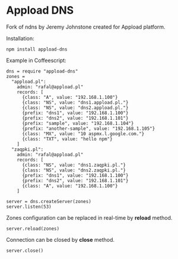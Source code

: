 Appload DNS
==============================

Fork of ndns by Jeremy Johnstone created for Appload platform.

Installation:

    npm install appload-dns

Example in Coffeescript:

    dns = require "appload-dns"
    zones =
      "appload.pl":
        admin: "rafal@appload.pl"
        records: [
          {class: "A", value: "192.168.1.100"}
          {class: "NS", value: "dns1.appload.pl."}
          {class: "NS", value: "dns2.appload.pl."}
          {prefix: "dns1", value: "192.168.1.100"}
          {prefix: "dns2", value: "192.168.1.101"}
          {prefix: "sample", value: "192.168.1.104"}
          {prefix: "another-sample", value: "192.168.1.105"}
          {class: "MX", value: "10 aspmx.l.google.com."}
          {class: "TXT", value: "hello npm"}
        ]
      "zaqpki.pl":
        admin: "rafal@appload.pl"
        records: [
          {class: "NS", value: "dns1.zaqpki.pl."}
          {class: "NS", value: "dns2.zaqpki.pl."}
          {prefix: "dns1", value: "192.168.1.100"}
          {prefix: "dns2", value: "192.168.1.101"}
          {class: "A", value: "192.168.1.100"}
        ]

    server = dns.createServer(zones)
    server.listen(53)

Zones configuration can be replaced in real-time by __reload__ method.

    server.reload(zones)

Connection can be closed by __close__ method.

    server.close()


    
        